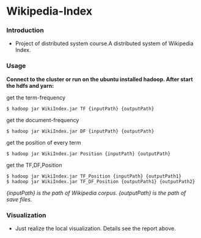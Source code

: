 # Wikipedia-Index

### Introduction
* Project of distributed system course.A distributed system of Wikipedia Index.

### Usage
**Connect to the cluster or run on the ubuntu installed hadoop.
After start the hdfs and yarn:**

get the term-frequency
```
$ hadoop jar WikiIndex.jar TF {inputPath} {outputPath}
```

get the document-frequency
```
$ hadoop jar WikiIndex.jar DF {inputPath} {outputPath}
```

get the position of every term
```
$ hadoop jar WikiIndex.jar Position {inputPath} {outputPath}
```

get the TF,DF,Position
```
$ hadoop jar WikiIndex.jar TF_Position {inputPath} {outputPath1}
$ hadoop jar WikiIndex.jar TF_DF_Position {outputPath1} {outputPath2}
```

*{inputPath} is the path of Wikipedia corpus.
 {outputPath} is the path of save files.*

### Visualization
* Just realize the local visualization. Details see the report above.
